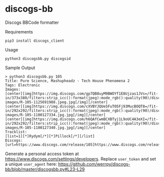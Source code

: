 # discogs-bb
Discogs BBCode formatter

Requirements
```
pip3 install discogs_client
```

Usage
```
python3 discogsbb.py discogsid
```

Sample Output
```
> python3 discogsbb.py 105
Title: Pure Science, Mashupheadz - Tech House Phenomena 2
Tags: Electronic
Images:
[center][img]https://img.discogs.com/gp7QB8uyM9BWOYf1E8Ujzas1JVs=/fit-in/373x380/filters:strip_icc():format(jpeg):mode_rgb():quality(90)/discogs-images/R-105-1125691988.jpeg.jpg[/img][/center]
[center][img]https://img.discogs.com/cXVBYJQUe5FuTO5Fj93MucBOQT8=/fit-in/292x292/filters:strip_icc():format(jpeg):mode_rgb():quality(90)/discogs-images/R-105-1100127334.jpg.jpg[/img][/center]
[center][img]https://img.discogs.com/h6QAfCwmBCXBTyj1L9oUC4A3eXI=/fit-in/292x292/filters:strip_icc():format(jpeg):mode_rgb():quality(90)/discogs-images/R-105-1100127340.jpg.jpg[/img][/center]
Tracklist:
[list=1][*]Rydym[/*][*]Pillock[/*][/list]
Discogs: [url=https://www.discogs.com/release/105]https://www.discogs.com/release/105[/url]
```

Generate a personal access token at https://www.discogs.com/settings/developers. Replace `user_token` and set a unique `user_agent` here: https://github.com/werrpy/discogs-bb/blob/master/discogsbb.py#L23-L29
